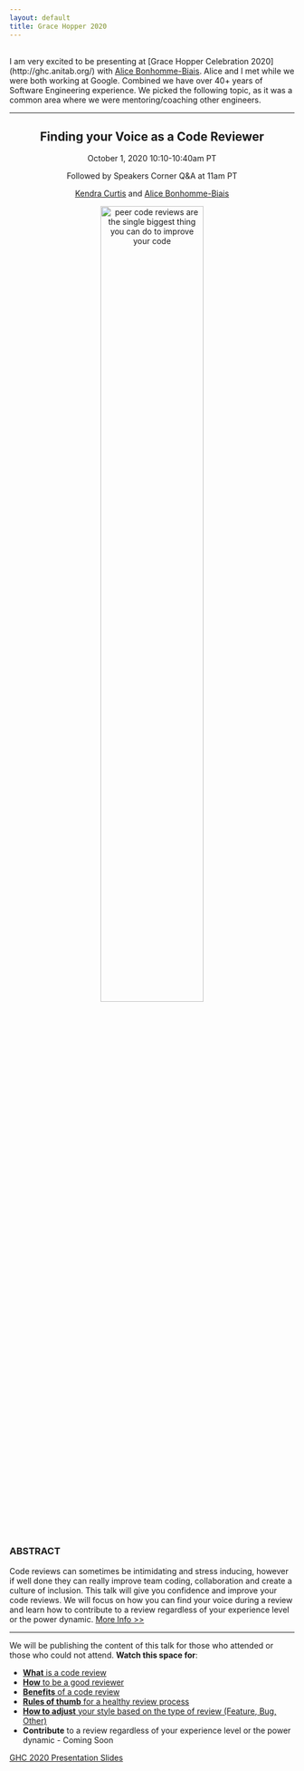 ```yaml
---
layout: default
title: Grace Hopper 2020
---
```


<p style="margin:30px 0;"></p>
I am very excited to be presenting at [Grace Hopper Celebration 2020](http://ghc.anitab.org/) with <a href="https://www.linkedin.com/in/bonhommebiais">Alice Bonhomme-Biais</a>. Alice and I met while we were both working at Google. Combined we have over 40+ years of Software Engineering experience. We picked the following topic, as it was a common area where we were mentoring/coaching other engineers.

<hr>

<h2 align="center">Finding your Voice as a Code Reviewer</h2>
<p align="center">October 1, 2020 10:10-10:40am PT</p>
<p align="center">Followed by Speakers Corner Q&A at 11am PT</p>

<p align="center"><a href="www.linkedin.com/in/curtiskendra/">Kendra Curtis</a> and <a href="https://www.linkedin.com/in/bonhommebiais">Alice Bonhomme-Biais</a>
 </p>
<p align="center"><img src="../img/quote2.png" alt="peer code reviews are the single biggest thing you can do to improve your code" class="container" style="width:60%"></p>




### ABSTRACT


Code reviews can sometimes be intimidating and stress inducing, however if well done they can really improve team coding, collaboration and create a culture of inclusion. This talk will give you confidence and improve your code reviews. We will focus on how you can find your voice during a review and learn how to contribute to a review regardless of your experience level or the power dynamic. [More Info >>](https://web.cvent.com/event/84f26b13-25ef-458c-9d38-38432d71be09/websitePage:645d57e4-75eb-4769-b2c0-f201a0bfc6ce)

---

We will be publishing the content of this talk for those who attended or those who could not attend. **Watch this space for**:

* [**What** is a code review](https://medium.com/@kscurtis2000/what-is-a-code-review-74f080c33013)
* [**How** to be a good reviewer](https://medium.com/@kscurtis2000/inclusive-and-productive-collaboration-in-code-reviews-e7d05c228f4d)
* [**Benefits** of a code review](https://medium.com/@kscurtis2000/what-is-a-code-review-74f080c33013#dc96)
* [**Rules of thumb** for a healthy review process](https://medium.com/@kscurtis2000/4-rules-of-thumb-for-providing-effective-code-review-feedback-bb188864f50d)
* [**How to adjust** your style based on the type of review (Feature, Bug, Other)](https://medium.com/@kscurtis2000/how-to-provide-effective-feedback-based-on-code-review-type-ccace3d60092)
* **Contribute** to a review regardless of your experience level or the power dynamic - Coming Soon



[GHC 2020 Presentation Slides](../slides-ghc-2020.pdf)
